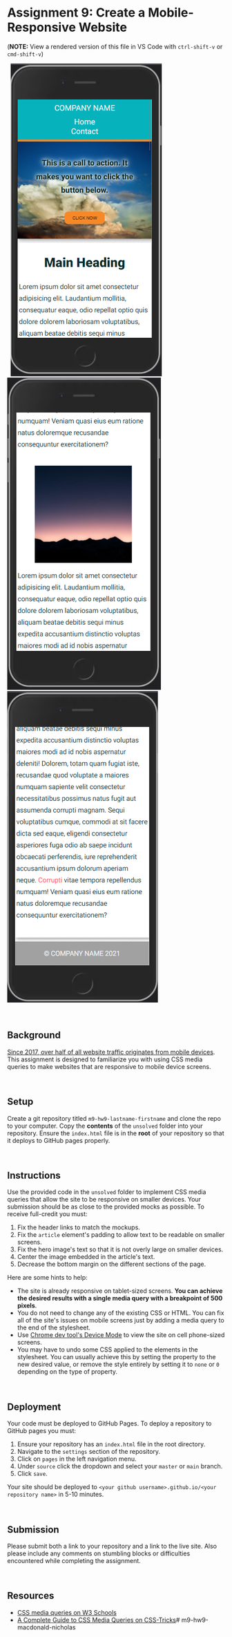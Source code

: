 # Assignment 9: Create a Mobile-Responsive Website

(**NOTE:** View a rendered version of this file in VS Code with `ctrl-shift-v` or `cmd-shift-v`)

&nbsp;
![Final site example 1](iphone1.png)
![Final site example 2](iphone2.png)
![Final site example 3](iphone3.png)

&nbsp;
## Background

[Since 2017, over half of all website traffic originates from mobile devices](https://www.oberlo.com/statistics/mobile-internet-traffic). This assignment is designed to familiarize you with using CSS media queries to make websites that are responsive to mobile device screens. 

&nbsp;
## Setup

Create a git repository titled `m9-hw9-lastname-firstname` and clone the repo to your computer. Copy the **contents** of the `unsolved` folder into your repository. Ensure the `index.html` file is in the **root** of your repository so that it deploys to GitHub pages properly.

&nbsp;
## Instructions

Use the provided code in the `unsolved` folder to implement CSS media queries that allow the site to be responsive on smaller devices. Your submission should be as close to the provided mocks as possible. To receive full-credit you must:

1. Fix the header links to match the mockups.
1. Fix the `article` element's padding to allow text to be readable on smaller screens.
1. Fix the hero image's text so that it is not overly large on smaller devices.
1. Center the image embedded in the article's text.
1. Decrease the bottom margin on the different sections of the page.

Here are some hints to help:

* The site is already responsive on tablet-sized screens. **You can achieve the desired results with a single media query with a breakpoint of 500 pixels**.
* You do not need to change any of the existing CSS or HTML. You can fix all of the site's issues on mobile screens just by adding a media query to the end of the stylesheet.
* Use [Chrome dev tool's Device Mode](https://developer.chrome.com/docs/devtools/device-mode/) to view the site on cell phone-sized screens.
* You may have to undo some CSS applied to the elements in the stylesheet. You can usually achieve this by setting the property to the new desired value, or remove the style entirely by setting it to `none` or `0` depending on the type of property.

&nbsp;
## Deployment

Your code must be deployed to GitHub Pages. To deploy a repository to GitHub pages you must:

1. Ensure your repository has an `index.html` file in the root directory.
1. Navigate to the `settings` section of the repository.
1. Click on `pages` in the left navigation menu.
1. Under `source` click the dropdown and select your `master` or `main` branch.
1. Click `save`.

Your site should be deployed to `<your github username>.github.io/<your repository name>` in 5-10 minutes.

&nbsp;
## Submission

Please submit both a link to your repository and a link to the live site. Also please include any comments on stumbling blocks or difficulties encountered while completing the assignment.

&nbsp;
## Resources

* [CSS media queries on W3 Schools](https://www.w3schools.com/css/css3_mediaqueries.asp)
* [A Complete Guide to CSS Media Queries on CSS-Tricks](https://css-tricks.com/a-complete-guide-to-css-media-queries/)# m9-hw9-macdonald-nicholas

